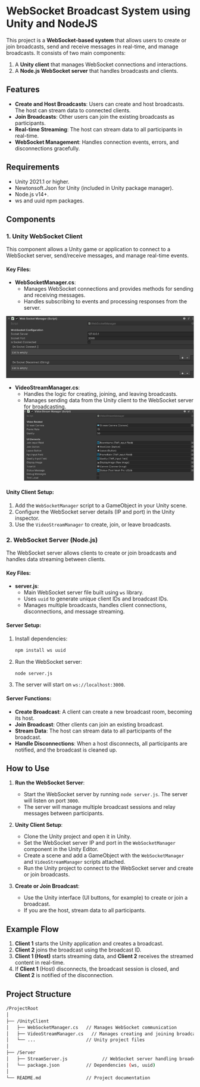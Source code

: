 # WebSocket Broadcast System using Unity and NodeJS 

This project is a **WebSocket-based system** that allows users to create or join broadcasts, send and receive messages in real-time, and manage broadcasts. It consists of two main components:
1. A **Unity client** that manages WebSocket connections and interactions.
2. A **Node.js WebSocket server** that handles broadcasts and clients.


## Features
- **Create and Host Broadcasts**: Users can create and host broadcasts. The host can stream data to connected clients.
- **Join Broadcasts**: Other users can join the existing broadcasts as participants.
- **Real-time Streaming**: The host can stream data to all participants in real-time.
- **WebSocket Management**: Handles connection events, errors, and disconnections gracefully.

## Requirements
- Unity 2021.1 or higher.
- Newtonsoft.Json for Unity (included in Unity package manager).
- Node.js v14+.
- ws and uuid npm packages.

## Components
### 1. Unity WebSocket Client
This component allows a Unity game or application to connect to a WebSocket server, send/receive messages, and manage real-time events.

#### Key Files:
- **WebSocketManager.cs**: 
  - Manages WebSocket connections and provides methods for sending and receiving messages.
  - Handles subscribing to events and processing responses from the server.

![WebSocketManager](Images/WebSocketManager.jpg)

- **VideoStreamManager.cs**:
  - Handles the logic for creating, joining, and leaving broadcasts.
  - Manages sending data from the Unity client to the WebSocket server for broadcasting.
![VideoStreamManager](Images/VideoStreamManager.jpg)
#### Unity Client Setup:
1. Add the `WebSocketManager` script to a GameObject in your Unity scene.
2. Configure the WebSocket server details (IP and port) in the Unity inspector.
3. Use the `VideoStreamManager` to create, join, or leave broadcasts.

### 2. WebSocket Server (Node.js)
The WebSocket server allows clients to create or join broadcasts and handles data streaming between clients.

#### Key Files:
- **server.js**:
  - Main WebSocket server file built using `ws` library.
  - Uses `uuid` to generate unique client IDs and broadcast IDs.
  - Manages multiple broadcasts, handles client connections, disconnections, and message streaming.

#### Server Setup:
1. Install dependencies:
    ```bash
    npm install ws uuid
    ```
2. Run the WebSocket server:
    ```bash
    node server.js
    ```
3. The server will start on `ws://localhost:3000`.

#### Server Functions:
- **Create Broadcast**: A client can create a new broadcast room, becoming its host.
- **Join Broadcast**: Other clients can join an existing broadcast.
- **Stream Data**: The host can stream data to all participants of the broadcast.
- **Handle Disconnections**: When a host disconnects, all participants are notified, and the broadcast is cleaned up.

## How to Use
1. **Run the WebSocket Server**:
    - Start the WebSocket server by running `node server.js`. The server will listen on port `3000`.
    - The server will manage multiple broadcast sessions and relay messages between participants.

2. **Unity Client Setup**:
    - Clone the Unity project and open it in Unity.
    - Set the WebSocket server IP and port in the `WebSocketManager` component in the Unity Editor.
    - Create a scene and add a GameObject with the `WebSocketManager` and `VideoStreamManager` scripts attached.
    - Run the Unity project to connect to the WebSocket server and create or join broadcasts.

3. **Create or Join Broadcast**:
    - Use the Unity interface (UI buttons, for example) to create or join a broadcast.
    - If you are the host, stream data to all participants.
  
## Example Flow
1. **Client 1** starts the Unity application and creates a broadcast.
2. **Client 2** joins the broadcast using the broadcast ID.
3. **Client 1 (Host)** starts streaming data, and **Client 2** receives the streamed content in real-time.
4. If **Client 1** (Host) disconnects, the broadcast session is closed, and **Client 2** is notified of the disconnection.

## Project Structure
```bash
/ProjectRoot
│
├── /UnityClient
│   ├── WebSocketManager.cs   // Manages WebSocket communication
│   ├── VideoStreamManager.cs   // Manages creating and joining broadcasts
│   └── ...                   // Unity project files
│
├── /Server
│   ├── StreamServer.js             // WebSocket server handling broadcasts and clients
│   └── package.json          // Dependencies (ws, uuid)
│
└── README.md                 // Project documentation
